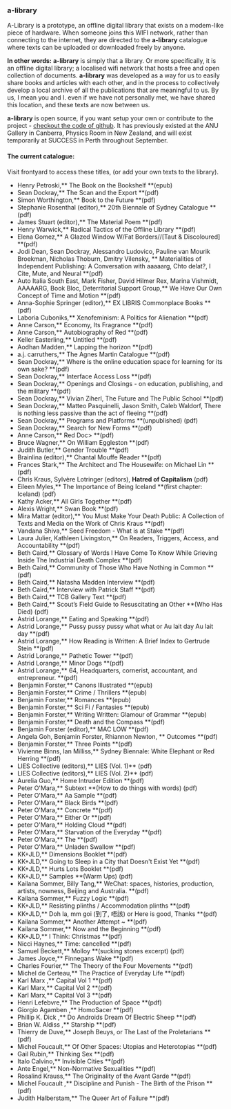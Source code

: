 ---
---

### a-library

A-Library is a prototype, an offline digital library that exists on a modem-like piece of hardware. When someone joins this WIFI network, rather than connecting to the internet, they are directed to the **a-library** catalogue where texts can be uploaded or downloaded freely by anyone.



**In other words:**
**a-library** is simply that a library. Or more specifically, it is an offline digital library; a localised wifi network that hosts a free and open collection of documents. **a-library** was developed as a way for us to easily share books and articles with each other, and in the process to collectively develop a local archive of all the publications that are meaningful to us. By us, I mean you and I. even if we have not personally met, we have shared this location, and these texts are now between us.

**a-library** is open source, if you want setup your own or contribute to the project - [checkout the code of github](https://github.com/e-e-e/a-library). It has previously existed at the ANU Gallery in Canberra, Physics Room in New Zealand, and will exist temporarily at SUCCESS in Perth throughout September.

#### The current catalogue:

Visit frontyard to access these titles, (or add your own texts to the library).

- Henry Petroski,** The Book on the Bookshelf **(epub)
- Sean Dockray,** The Scan and the Export **(pdf)
- Simon Worthington,** Book to the Future **(pdf)
- Stephanie Rosenthal (editor),** 20th Biennale of Sydney Catalogue **(pdf)
- James Stuart (editor),** The Material Poem **(pdf)
- Henry Warwick,** Radical Tactics of the Offline Library **(pdf)
- Elena Gomez,** A Glazed Window W/Fat Borders//\[Taut & Discoloured\] **(pdf)
- Jodi Dean, Sean Dockray, Alessandro Ludovico, Pauline van Mourik Broekman, Nicholas Thoburn, Dmitry Vilensky, ** Materialities of Independent Publishing: A Conversation with aaaaarg, Chto delat?, I Cite, Mute, and Neural **(pdf)
- Auto Italia South East, Mark Fisher, David Hilmer Rex, Marina Vishmidt, AAAAARG, Book Bloc, Deterritorial Support Group,** We Have Our Own Concept of Time and Motion **(pdf)
- Anna-Sophie Springer (editor),** EX LIBRIS Commonplace Books **(pdf)
- Laboria Cuboniks,** Xenofeminism: A Politics for Alienation **(pdf)
- Anne Carson,** Economy, Its Fragrance **(pdf)
- Anne Carson,** Autobiography of Red **(pdf)
- Keller Easterling,** Untitled **(pdf)
- Aodhan Madden,** Lapping the horizon **(pdf)
- a.j. carruthers,** The Agnes Martin Catalogue **(pdf)
- Sean Dockray,** Where is the online education space for learning for its own sake? **(pdf)
- Sean Dockray,** Interface Access Loss **(pdf)
- Sean Dockray,** Openings and Closings - on education, publishing, and the military **(pdf)
- Sean Dockray,** Vivian Ziherl, The Future and The Public School **(pdf)
- Sean Dockray,** Matteo Pasquinelli, Jason Smith, Caleb Waldorf, There is nothing less passive than the act of fleeing **(pdf)
- Sean Dockray,** Programs and Platforms **(unpublished) (pdf)
- Sean Dockray,** Search for New Forms **(pdf)
- Anne Carson,** Red Doc> **(pdf)
- Bruce Wagner,** On William Eggleston **(pdf)
- Judith Butler,** Gender Trouble **(pdf)
- Brainlina (editor),** Chantal Mouffe Reader **(pdf)
- Frances Stark,** The Architect and The Housewife: on Michael Lin **(pdf)
- Chris Kraus, Sylvère Lotringer (editors), **Hatred of Capitalism** (pdf)
- Eileen Myles,** The Importance of Being Iceland **(first chapter: Iceland) (pdf)
- Kathy Acker,** All Girls Together **(pdf)
- Alexis Wright,** Swan Book **(pdf)
- Mira Mattar (editor),** You Must Make Your Death Public: A Collection of Texts and Media on the Work of Chris Kraus **(pdf)
- Vandana Shiva,** Seed Freedom - What is at Stake **(pdf)
- Laura Julier, Kathleen Livingston,**  On Readers, Triggers, Access, and Accountability **(pdf)
- Beth Caird,** Glossary of Words I Have Come To Know While Grieving Inside The Industrial Death Complex **(pdf)
- Beth Caird,** Community of Those Who Have Nothing in Common **(pdf)
- Beth Caird,** Natasha Madden Interview **(pdf)
- Beth Caird,** Interview with Patrick Staff **(pdf)
- Beth Caird,** TCB Gallery Text **(pdf)
- Beth Caird,** Scout’s Field Guide to Resuscitating an Other **(Who Has Died) (pdf)
- Astrid Lorange,** Eating and Speaking **(pdf)
- Astrid Lorange,** Pussy pussy pussy what what or Au lait day Au lait day **(pdf)
- Astrid Lorange,** How Reading is Written: A Brief Index to Gertrude Stein **(pdf)
- Astrid Lorange,** Pathetic Tower **(pdf)
- Astrid Lorange,** Minor Dogs **(pdf)
- Astrid Lorange,** 64, Headquarters, cornerist, accountant, and entrepreneur. **(pdf)
- Benjamin Forster,** Canons Illustrated **(epub)
- Benjamin Forster,** Crime / Thrillers **(epub)
- Benjamin Forster,** Romances **(epub)
- Benjamin Forster,** Sci Fi / Fantasies **(epub)
- Benjamin Forster,** Writing Written: Glamour of Grammar **(epub)
- Benjamin Forster,** Death and the Compass **(pdf)
- Benjamin Forster (editor),** MAC LOW **(pdf)
- Angela Goh, Benjamin Forster, Rhiannon Newton, ** Outcomes **(pdf)
- Benjamin Forster,** Three Points **(pdf)
- Vivienne Binns, Ian Milliss,** Sydney Biennale: White Elephant or Red Herring **(pdf)
- LIES Collective (editors),** LIES (Vol. 1)** (pdf)
- LIES Collective (editors),** LIES (Vol. 2)** (pdf)
- Aurelia Guo,** Home Intruder Edition **(pdf)
- Peter O'Mara,** Subtext **(How to do things with words) (pdf)
- Peter O'Mara,** Aa Sample **(pdf)
- Peter O'Mara,** Black Birds **(pdf)
- Peter O'Mara,** Concrete **(pdf)
- Peter O'Mara,** Either Or **(pdf)
- peter O'Mara,** Holding Cloud **(pdf)
- Peter O'Mara,** Starvation of the Everyday **(pdf)
- Peter O'Mara,** The **(pdf)
- Peter O'Mara,** Unladen Swallow **(pdf)
- KK+JLD,** Dimensions Booklet **(pdf)
- KK+JLD,** Going to Sleep in a City that Doesn't Exist Yet **(pdf)
- KK+JLD,** Hurts Lots Booklet **(pdf)
- KK+JLD,** Samples **(Warm Ups) (pdf)
- Kailana Sommer, Billy Tang,** WeChat: spaces, histories, production, artists, nowness, Beijing and Australia. **(pdf)
- Kailana Sommer,** Fuzzy Logic **(pdf)
- KK+JLD,** Resisting plinths / Accommodation plinths **(pdf)
- KK+JLD,** Doh la, mm goi (到了, 唔該) or Here is good, Thanks **(pdf)
- Kailana Sommer,** Another Attempt ~ **(pdf)
- Kailana Sommer,** Now and the Beginning **(pdf)
- KK+JLD,** I Think: Christmas **(pdf)
- Nicci Haynes,** Time: cancelled **(pdf)
- Samuel Beckett,** Molloy **(sucking stones excerpt) (pdf)
- James Joyce,** Finnegans Wake **(pdf)
- Charles Fourier,** The Theory of the Four Movements **(pdf)
- Michel de Certeau,** The Practice of Everyday Life **(pdf)
- Karl Marx ,** Capital Vol 1 **(pdf)
- Karl Marx,** Capital Vol 2 **(pdf)
- Karl Marx,** Capital Vol 3 **(pdf)
- Henri Lefebvre,** The Production of Space **(pdf)
- Giorgio Agamben ,** HomoSacer **(pdf)
- Phillip K. Dick ,** Do Androids Dream Of Electric Sheep **(pdf)
- Brian W. Aldiss ,** Starship **(pdf)
- Thierry de Duve,** Joseph Beuys, or The Last of the Proletarians **(pdf)
- Michel Foucault,** Of Other Spaces: Utopias and Heterotopias **(pdf)
- Gail Rubin,** Thinking Sex **(pdf)
- Italo Calvino,** Invisible Cities **(pdf)
- Ante Engel,** Non-Normative Sexualities **(pdf)
- Rosalind Krauss,** The Originality of the Avant Garde **(pdf)
- Michel Foucault ,** Discipline and Punish - The Birth of the Prison **(pdf)
- Judith Halberstam,** The Queer Art of Failure **(pdf)




